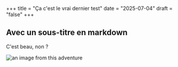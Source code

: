 +++
title = "Ça c'est le vrai dernier test"
date = "2025-07-04"
draft = "false"
+++


## Avec un sous-titre en markdown 

C'est beau, non ?

![an image from this adventure](81abc1ab-402f-44b7-846c-76abf512c5ff.jpg)

